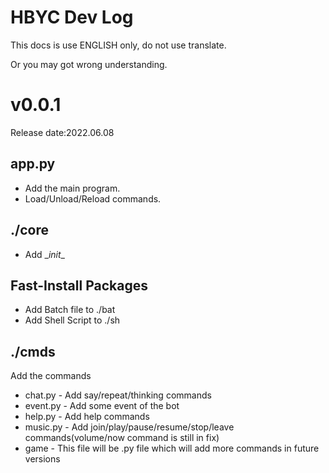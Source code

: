 # HBYC Dev Log
This docs is use ENGLISH only, do not use translate.

Or you may got wrong understanding.

# v0.0.1
Release date:2022.06.08

## app.py
* Add the main program.
* Load/Unload/Reload commands.

## ./core
* Add \__init__

## Fast-Install Packages
* Add Batch file to ./bat
* Add Shell Script to ./sh

## ./cmds
Add the commands

* chat.py - Add say/repeat/thinking commands
* event.py - Add some event of the bot
* help.py - Add help commands
* music.py  - Add join/play/pause/resume/stop/leave commands(volume/now command is still in fix)
* game - This file will be .py file which will add more commands in future versions

